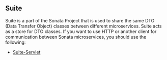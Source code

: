 ## Suite

Suite is a part of the Sonata Project that is used to share the same DTO (Data Transfer Object) classes between different microservices. Suite acts as a store for DTO classes. If you want to use HTTP or another client for communication between Sonata microservices, you should use the following:

- [Suite-Servlet](https://github.com/Project-Sonata/Suite/tree/master/suite-servlet)
